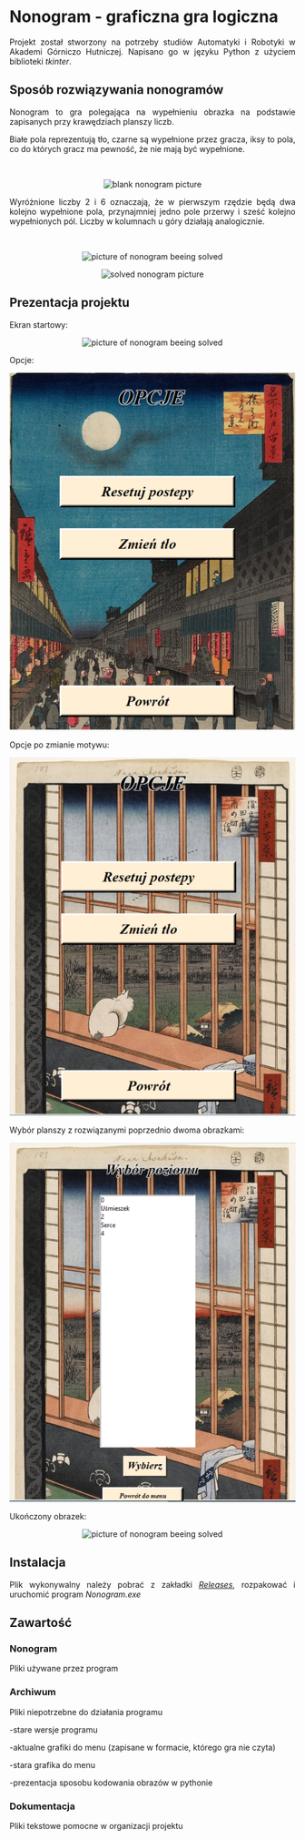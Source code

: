 # Nonogram - graficzna gra logiczna

<div style="text-align: justify;">

Projekt został stworzony na potrzeby studiów Automatyki i Robotyki w Akademi Górniczo Hutniczej. Napisano go w języku Python z użyciem biblioteki <i>tkinter</i>.

## Sposób rozwiązywania nonogramów

Nonogram to gra polegająca na wypełnieniu obrazka na podstawie zapisanych przy krawędziach planszy liczb.

Białe pola reprezentują tło, czarne są wypełnione przez gracza, iksy to pola, co do których gracz ma pewność, że nie mają być wypełnione.

<br/>

<p align="center">
<img src=".\Dokumentacja\zdjęcia\tutorial1.png" alt="blank nonogram picture" width="260px" height="260px">
</p>

Wyróżnione liczby 2 i 6 oznaczają, że w pierwszym rzędzie będą dwa kolejno wypełnione pola, przynajmniej jedno pole przerwy i sześć kolejno wypełnionych pól. Liczby w kolumnach u góry działają analogicznie.

<br/>

<p align="center">
<img src=".\Dokumentacja\zdjęcia\tutorial2.png" alt="picture of nonogram beeing solved" width="260px" height="260px">
</p>

<p align="center">
<img src=".\Dokumentacja\zdjęcia\tutorial3.png" alt="solved nonogram picture" width="260px" height="260px">
</p>

## Prezentacja projektu

Ekran startowy:

<p align="center">
<img src=".\Dokumentacja\zdjęcia\menu.PNG" alt="picture of nonogram beeing solved" >
</p>

Opcje:

<p align="center">
<img src=".\Dokumentacja\zdjęcia\opcje.PNG" alt="picture of nonogram beeing solved" >
</p>

Opcje po zmianie motywu:

<p align="center">
<img src=".\Dokumentacja\zdjęcia\opcje2.PNG" alt="picture of nonogram beeing solved" >
</p>

Wybór planszy z rozwiązanymi poprzednio dwoma obrazkami:

<p align="center">
<img src=".\Dokumentacja\zdjęcia\wybor_planszy.PNG" alt="picture of nonogram beeing solved" >

Ukończony obrazek:

<p align="center">
<img src=".\Dokumentacja\zdjęcia\gra.PNG" alt="picture of nonogram beeing solved" width="500px" height="500px">
</p>

## Instalacja

Plik wykonywalny należy pobrać z zakładki <a href="https://github.com/Zuzanna-Zielinska/NPG-zespol-2/releases/tag/v1.1"><i>Releases</i></a>, rozpakować i uruchomić program <i>Nonogram.exe</i>

## Zawartość

### Nonogram
Pliki używane przez program

### Archiwum
Pliki niepotrzebne do działania programu

-stare wersje programu

-aktualne grafiki do menu (zapisane w formacie, którego gra nie czyta)

-stara grafika do menu

-prezentacja sposobu kodowania obrazów w pythonie

### Dokumentacja
Pliki tekstowe pomocne w organizacji projektu
</div>